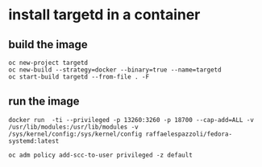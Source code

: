 # install targetd in a container

## build the image

```
oc new-project targetd
oc new-build --strategy=docker --binary=true --name=targetd 
oc start-build targetd --from-file . -F
```

## run the image

```
docker run  -ti --privileged -p 13260:3260 -p 18700 --cap-add=ALL -v /usr/lib/modules:/usr/lib/modules -v /sys/kernel/config:/sys/kernel/config raffaelespazzoli/fedora-systemd:latest
```

```
oc adm policy add-scc-to-user privileged -z default
```